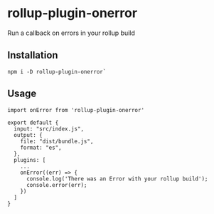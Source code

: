 # rollup-plugin-onerror
Run a callback on errors in your rollup build

## Installation
```
npm i -D rollup-plugin-onerror`
```

## Usage
```
import onError from 'rollup-plugin-onerror'

export default {
  input: "src/index.js",
  output: {
    file: "dist/bundle.js",
    format: "es",
  },
  plugins: [
    ...
    onError((err) => {
      console.log('There was an Error with your rollup build');
      console.error(err);
    })
  ]
}
```
